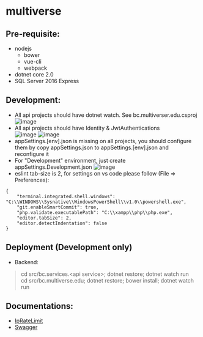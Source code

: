 # multiverse

## Pre-requisite: 
* nodejs  
  * bower  
  * vue-cli  
  * webpack
* dotnet core 2.0
* SQL Server 2016 Express

## Development:
* All api projects should have dotnet watch. See bc.multiverser.edu.csproj 
![image](https://user-images.githubusercontent.com/7732856/31445720-d69ab5aa-aec8-11e7-91d7-8f7802514731.png)
* All api projects should have Identity & JwtAuthentications  
![image](https://user-images.githubusercontent.com/7732856/31445802-137b5664-aec9-11e7-94a3-0d7f89c15a9d.png)
![image](https://user-images.githubusercontent.com/7732856/31445832-29f6fc04-aec9-11e7-9783-436a41f3a03d.png)
* appSettings.[env].json is missing on all projects, you should configure them by copy appSettings.json to appSettings.[env].json and reconfigure it
* For "Development" environment, just create appSettings.Development.json
![image](https://user-images.githubusercontent.com/7732856/31445627-a0861374-aec8-11e7-8a88-1fc088d29fcc.png)
* eslint tab-size is 2, for settings on vs code please follow (File => Preferences):  
```
{
    "terminal.integrated.shell.windows": "C:\\WINDOWS\\Sysnative\\WindowsPowerShell\\v1.0\\powershell.exe",
    "git.enableSmartCommit": true,
    "php.validate.executablePath": "C:\\xampp\\php\\php.exe",
    "editor.tabSize": 2,
    "editor.detectIndentation": false
}
```

## Deployment (Development only)
* Backend:  
> cd src/bc.services.\<api service\>; dotnet restore; dotnet watch run  
> cd src/bc.multiverse.edu; dotnet restore; bower install; dotnet watch run  

## Documentations:
* [IpRateLimit](https://github.com/stefanprodan/AspNetCoreRateLimit/wiki/IpRateLimitMiddleware#setup)  
* [Swagger](https://docs.microsoft.com/en-us/aspnet/core/tutorials/web-api-help-pages-using-swagger?tabs=visual-studio)

